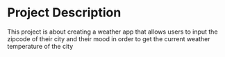 
# Project Description

This project is about creating a weather app that allows users to input the zipcode of their city
 and their mood in order to get the current weather temperature of the city


